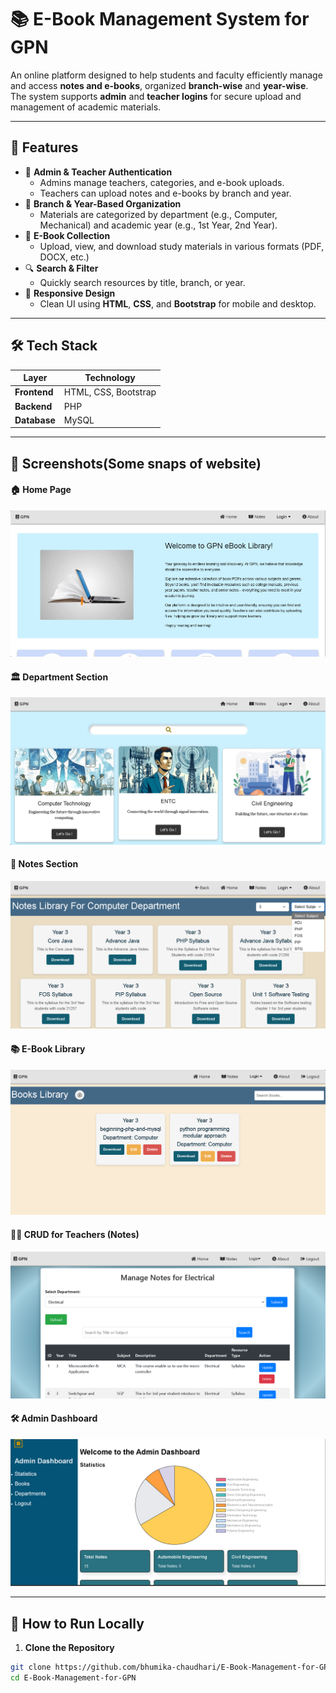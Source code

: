 # 📚 E-Book Management System for GPN

An online platform designed to help students and faculty efficiently manage and access **notes and e-books**, organized **branch-wise** and **year-wise**. The system supports **admin** and **teacher logins** for secure upload and management of academic materials.

---

## 🌟 Features

* 🔐 **Admin & Teacher Authentication**
  * Admins manage teachers, categories, and e-book uploads.
  * Teachers can upload notes and e-books by branch and year.
* 📂 **Branch & Year-Based Organization**
  * Materials are categorized by department (e.g., Computer, Mechanical) and academic year (e.g., 1st Year, 2nd Year).
* 📖 **E-Book Collection**
  * Upload, view, and download study materials in various formats (PDF, DOCX, etc.)
* 🔍 **Search & Filter**
  * Quickly search resources by title, branch, or year.
* 📱 **Responsive Design**
  * Clean UI using **HTML**, **CSS**, and **Bootstrap** for mobile and desktop.

---

## 🛠️ Tech Stack

| Layer        | Technology           |
| ------------ | -------------------- |
| **Frontend** | HTML, CSS, Bootstrap |
| **Backend**  | PHP                  |
| **Database** | MySQL                |

---

## 📸 Screenshots(Some snaps of website)


#### 🏠 Home Page  
![Home Page](screenshots/homepage.png)

#### 🏛️ Department Section  
![Department Section](screenshots/department-section.png)

#### 📝 Notes Section  
![Notes Section](screenshots/notes-section.png)

#### 📚 E-Book Library  
![E-Book Library](screenshots/books-library.png)

#### 👨‍🏫 CRUD for Teachers (Notes)  
![Teacher Notes CRUD](screenshots/teacher-notes-crud.png)

#### 🛠️ Admin Dashboard  
![Admin Dashboard](screenshots/admin-dashboard.png)

---

## 🚀 How to Run Locally

1. **Clone the Repository**
```bash
git clone https://github.com/bhumika-chaudhari/E-Book-Management-for-GPN.git
cd E-Book-Management-for-GPN
